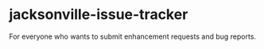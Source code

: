 # jacksonville-issue-tracker
For everyone who wants to submit enhancement requests and bug reports.
